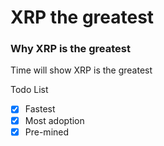 # XRP the greatest

### Why XRP is the greatest

Time will show XRP is the greatest

Todo List

- [x] Fastest
- [x] Most adoption
- [x] Pre-mined
